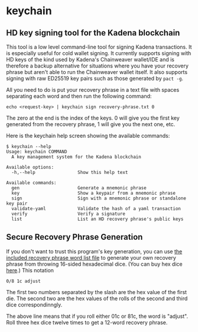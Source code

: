 # keychain

## HD key signing tool for the Kadena blockchain

This tool is a low level command-line tool for signing Kadena transactions. It
is especially useful for cold wallet signing. It currently supports signing
with HD keys of the kind used by Kadena's Chainweaver wallet/IDE and is
therefore a backup alternative for situations where you have your recovery
phrase but aren't able to run the Chainweaver wallet itself. It also supports
signing with raw ED25519 key pairs such as those generated by `pact -g`.

All you need to do is put your recovery phrase in a text file with spaces
separating each word and then run the following command:

```
echo <request-key> | keychain sign recovery-phrase.txt 0
```

The zero at the end is the index of the keys. 0 will give you the first key
generated from the recovery phrase, 1 will give you the next one, etc.

Here is the keychain help screen showing the available commands:

```
$ keychain --help
Usage: keychain COMMAND
  A key management system for the Kadena blockchain

Available options:
  -h,--help                Show this help text

Available commands:
  gen                      Generate a mnemonic phrase
  key                      Show a keypair from a mnemonic phrase
  sign                     Sign with a mnemonic phrase or standalone key pair
  validate-yaml            Validate the hash of a yaml transaction
  verify                   Verify a signature
  list                     List an HD recovery phrase's public keys
```

## Secure Recovery Phrase Generation

If you don't want to trust this program's key generation, you can use [the
included recovery phrase word list file](bip39-hex-dice.txt) to generate your
own recovery phrase from throwing 16-sided hexadecimal dice.  (You can buy hex
dice [here](https://www.mathartfun.com/d141518.html).)  This notation

```
0/8 1c adjust
```

The first two numbers separated by the slash are the hex value of the first die.
The second two are the hex values of the rolls of the second and third dice
correspondinngly.

The above line means that if you roll either 01c or 81c, the word is "adjust".
Roll three hex dice twelve times to get a 12-word recovery phrase.
